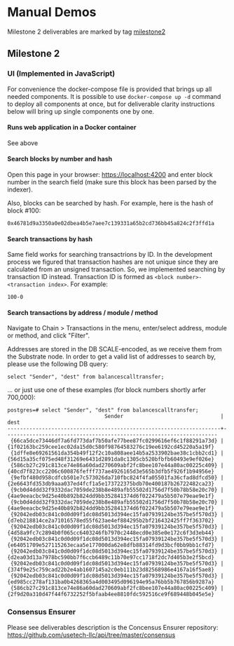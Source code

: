 # Manual Demos

Milestone 2 deliverables are marked by tag [milestone2](https://github.com/usetech-llc/polkadot_psql_indexer/tree/milestone2)

## Milestone 2

### UI (Implemented in JavaScript)

For convenience the docker-compose file is provided that brings up all needed components. It is possible to use `docker-compose up -d` command to deploy all components at once, but for deliverable clarity instructions below will bring up single components one by one.

#### Runs web application in a Docker container

See above

#### Search blocks by number and hash

Open this page in your browser: [https://localhost:4200](https://localhost:4200) and enter block number in the search field (make sure this block has been parsed by the indexer).

Also, blocks can be searched by hash. For example, here is the hash of block #100: 

```
0x46781d9a3350a0e02dbea4b5e7aee7c139331a65b2cd736bb45a824c2f3ffd1a
```

#### Search transactions by hash

Same field works for searching transactrions by ID. In the development process we figured that transaction hashes are not unique since they are calculated from an unsigned transaction. So, we implemented searching by transaction ID instead. Transaction ID is formed as `<block number>-<transaction index>`. For example:

```
100-0
```

#### Search transactions by address / module / method

Navigate to Chain > Transactions in the menu, enter/select address, module or method, and click "Filter". 

Addresses are stored in the DB SCALE-encoded, as we receive them from the Substrate node. In order to get a valid list of addresses to search by, please use the following DB query: 

```
select "Sender", "dest" from balancescalltransfer;
```

... or just use one of these examples (for block numbers shortly arfer 700,000):

```
postgres=# select "Sender", "dest" from balancescalltransfer;
                               Sender                               |                                dest                                
--------------------------------------------------------------------+--------------------------------------------------------------------
 {66ca5dce73446df7a6fd773daf7b50afe77bee87fc0299616ef6c1f88291a73d} | {1f02163bc259cee1ec02da15d0c580f98764583276c19ee6192cd45220a5a19f}
 {1dffe8e69261561da354b49f12f2c10a808aee14b5a2533902bae38c1cbb2cd1} | {56d15a35cf075ed48f31269e6431d2891da8c1305cb520bfbfb60493e9ef026e}
 {586cb27c291c813ce74e86a60dad270609abf2fc8bee107e44a80ac00225c409} | {40cd7f823cc2206c600876fefff737ae4926165d3e565b3dfb5f926f1b94956e}
 {9efbf480d958cdfcb501e7c573026da710fbc824f4fa05501fa36cfad8dfcd50} | {2e6643fd353db9aaa037ed4fcf1a5e173722375bdb70e400187b26722482ca23}
 {9cb0d4ddd32f9332dac7059de238b8e489afb55502d1756d7f50b78b58e20c70} | {4ae9eeacbc9d25e40b892b824dd9bb352841374d6f022479a5b507e79eae9e1f}
 {9cb0d4ddd32f9332dac7059de238b8e489afb55502d1756d7f50b78b58e20c70} | {4ae9eeacbc9d25e40b892b824dd9bb352841374d6f022479a5b507e79eae9e1f}
 {92042edb03c841c0d0d09f1dc08d5013d394ec15fa07939124be357be5f570d3} | {d7eb218814ce2a71016578ed55f623ae4ef884295b2bf216432425ff7f363702}
 {92042edb03c841c0d0d09f1dc08d5013d394ec15fa07939124be357be5f570d3} | {4d58a9fc7c2894b0f065cc6403246fb7970c2448ecd0e385e0e172c6f3d3eb44}
 {92042edb03c841c0d0d09f1dc08d5013d394ec15fa07939124be357be5f570d3} | {e64051709e527115263ecaa5e177000da62e8dfb88314fd9d3bcf0bb9bb1cfd7}
 {92042edb03c841c0d0d09f1dc08d5013d394ec15fa07939124be357be5f570d3} | {d2ea03d13a7978bc590bb7f6ccb6489c11b70e97cc1718f2dc7d405b3e2f5bcd}
 {92042edb03c841c0d0d09f1dc08d5013d394ec15fa07939124be357be5f570d3} | {374f9e25c759cad22b2e4ab1607145a2c0eb111b23d82568986e4167a16f5ae8}
 {92042edb03c841c0d0d09f1dc08d5013d394ec15fa07939124be357be5f570d3} | {ed985cc278af131ba0b4268365a4d003495d096194e95a76bb5b767856b9287a}
 {586cb27c291c813ce74e86a60dad270609abf2fc8bee107e44a80ac00225c409} | {2f9d20a310d47f44f6732252f5bfaab4ee8810fdc592516ce9f689448b045e5e}
```

### Consensus Ensurer

Please see deliverables description is the Concensus Ensurer repository:
https://github.com/usetech-llc/api/tree/master/consensus
